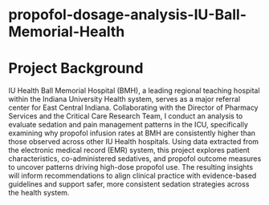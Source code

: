 # propofol-dosage-analysis-IU-Ball-Memorial-Health

# Project Background
IU Health Ball Memorial Hospital (BMH), a leading regional teaching hospital within the Indiana University Health system, serves as a major referral center for East Central Indiana. Collaborating with the Director of Pharmacy Services and the Critical Care Research Team, I conduct an analysis to evaluate sedation and pain management patterns in the ICU, specifically examining why propofol infusion rates at BMH are consistently higher than those observed across other IU Health hospitals. Using data extracted from the electronic medical record (EMR) system, this project explores patient characteristics, co-administered sedatives, and propofol outcome measures to uncover patterns driving high-dose propofol use. The resulting insights will inform recommendations to align clinical practice with evidence-based guidelines and support safer, more consistent sedation strategies across the health system.

